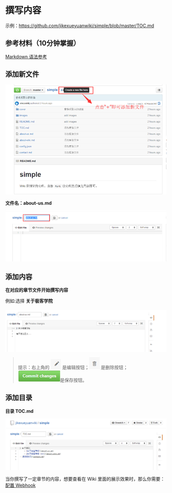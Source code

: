 # 撰写内容

示例：<https://github.com/jikexueyuanwiki/simple/blob/master/TOC.md>

## 参考材料（10分钟掌握）

[Markdown 语法参考](markdown.md)

## 添加新文件

![](images/new-file.png)

**文件名：about-us.md**

![](images/content.png)

## 添加内容

**在对应的章节文件开始撰写内容**

例如:选择 **关于极客学院**

![](images/write2.png)

>提示：右上角的 ![](images/1.png) 是编辑按钮；![](images/2.png) 是删除按钮；![](images/3.png)是保存按钮。


## 添加目录

**目录 TOC.md**

![](images/write1.png)


当你撰写了一定章节的内容，想要查看在 Wiki 里面的展示效果时，那么你需要：[配置 Webhook](webhook-config.md)